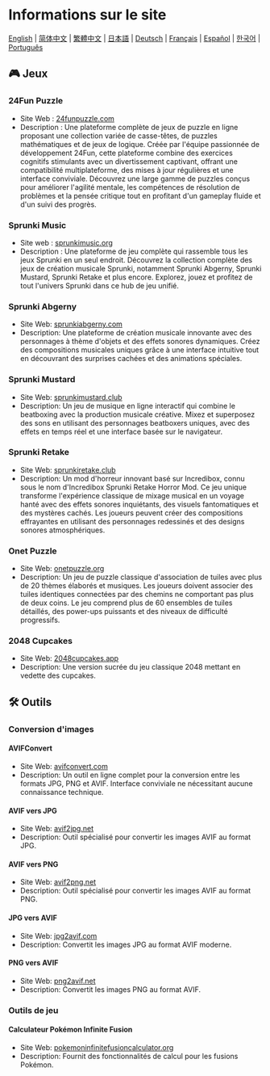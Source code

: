 # Informations sur le site

[English](./README.md) | [简体中文](./README_CN.md) | [繁體中文](./README_TW.md) | [日本語](./README_JP.md) | [Deutsch](./README_DE.md) | [Français](./README_FR.md) | [Español](./README_ES.md) | [한국어](./README_KR.md) | [Português](./README_PT.md)

## 🎮 Jeux

### 24Fun Puzzle

- Site Web : [24funpuzzle.com](https://24funpuzzle.com?utm_source=github)
- Description : Une plateforme complète de jeux de puzzle en ligne proposant une collection variée de casse-têtes, de puzzles mathématiques et de jeux de logique. Créée par l'équipe passionnée de développement 24Fun, cette plateforme combine des exercices cognitifs stimulants avec un divertissement captivant, offrant une compatibilité multiplateforme, des mises à jour régulières et une interface conviviale. Découvrez une large gamme de puzzles conçus pour améliorer l'agilité mentale, les compétences de résolution de problèmes et la pensée critique tout en profitant d'un gameplay fluide et d'un suivi des progrès.

### Sprunki Music

- Site web : [sprunkimusic.org](https://sprunkimusic.org?utm_source=github)
- Description : Une plateforme de jeu complète qui rassemble tous les jeux Sprunki en un seul endroit. Découvrez la collection complète des jeux de création musicale Sprunki, notamment Sprunki Abgerny, Sprunki Mustard, Sprunki Retake et plus encore. Explorez, jouez et profitez de tout l'univers Sprunki dans ce hub de jeu unifié.

### Sprunki Abgerny

- Site Web: [sprunkiabgerny.com](https://sprunkiabgerny.com?utm_source=github)
- Description: Une plateforme de création musicale innovante avec des personnages à thème d'objets et des effets sonores dynamiques. Créez des compositions musicales uniques grâce à une interface intuitive tout en découvrant des surprises cachées et des animations spéciales.

### Sprunki Mustard

- Site Web: [sprunkimustard.club](https://sprunkimustard.club?utm_source=github)
- Description: Un jeu de musique en ligne interactif qui combine le beatboxing avec la production musicale créative. Mixez et superposez des sons en utilisant des personnages beatboxers uniques, avec des effets en temps réel et une interface basée sur le navigateur.

### Sprunki Retake

- Site Web: [sprunkiretake.club](https://sprunkiretake.club?utm_source=github)
- Description: Un mod d'horreur innovant basé sur Incredibox, connu sous le nom d'Incredibox Sprunki Retake Horror Mod. Ce jeu unique transforme l'expérience classique de mixage musical en un voyage hanté avec des effets sonores inquiétants, des visuels fantomatiques et des mystères cachés. Les joueurs peuvent créer des compositions effrayantes en utilisant des personnages redessinés et des designs sonores atmosphériques.

### Onet Puzzle

- Site Web: [onetpuzzle.org](https://onetpuzzle.org?utm_source=github)
- Description: Un jeu de puzzle classique d'association de tuiles avec plus de 20 thèmes élaborés et musiques. Les joueurs doivent associer des tuiles identiques connectées par des chemins ne comportant pas plus de deux coins. Le jeu comprend plus de 60 ensembles de tuiles détaillés, des power-ups puissants et des niveaux de difficulté progressifs.

### 2048 Cupcakes

- Site Web: [2048cupcakes.app](https://2048cupcakes.app?utm_source=github)
- Description: Une version sucrée du jeu classique 2048 mettant en vedette des cupcakes.

## 🛠️ Outils

### Conversion d'images

#### AVIFConvert

- Site Web: [avifconvert.com](https://avifconvert.com?utm_source=github)
- Description: Un outil en ligne complet pour la conversion entre les formats JPG, PNG et AVIF. Interface conviviale ne nécessitant aucune connaissance technique.

#### AVIF vers JPG

- Site Web: [avif2jpg.net](https://avif2jpg.net?utm_source=github)
- Description: Outil spécialisé pour convertir les images AVIF au format JPG.

#### AVIF vers PNG

- Site Web: [avif2png.net](https://avif2png.net?utm_source=github)
- Description: Outil spécialisé pour convertir les images AVIF au format PNG.

#### JPG vers AVIF

- Site Web: [jpg2avif.com](https://jpg2avif.com?utm_source=github)
- Description: Convertit les images JPG au format AVIF moderne.

#### PNG vers AVIF

- Site Web: [png2avif.net](https://png2avif.net?utm_source=github)
- Description: Convertit les images PNG au format AVIF.

### Outils de jeu

#### Calculateur Pokémon Infinite Fusion

- Site Web: [pokemoninfinitefusioncalculator.org](https://pokemoninfinitefusioncalculator.org?utm_source=github)
- Description: Fournit des fonctionnalités de calcul pour les fusions Pokémon.
